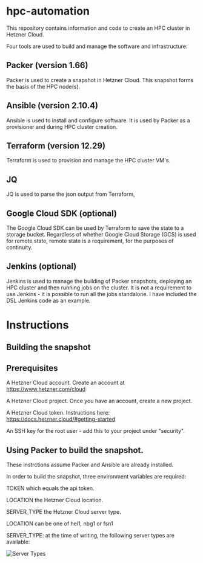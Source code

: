 # hpc-automation

This repository contains information and code to create an HPC cluster in Hetzner Cloud.

Four tools are used to build and manage the software and infrastructure:

## Packer (version 1.66)

Packer is used to create a snapshot in Hetzner Cloud. This snapshot forms the basis of the HPC node(s).

## Ansible (version 2.10.4)

Ansible is used to install and configure software. It is used by Packer as a provisioner and during HPC cluster
creation.

## Terraform (version 12.29)

Terraform is used to provision and manage the HPC cluster VM's.

## JQ

JQ is used to parse the json output from Terraform, 

## Google Cloud SDK (optional)

The Google Cloud SDK can be used by Terraform to save the state to a storage bucket. Regardless of whether
Google Cloud Storage (GCS) is used for remote state, remote state is a requirement, for the purposes of
continuity.

## Jenkins (optional)

Jenkins is used to manage the building of Packer snapshots, deploying an HPC cluster and then running jobs 
on the cluster. It is not a requirement to use Jenkins - it is possible to run all the jobs standalone. I have included
the DSL Jenkins code as an example.

# Instructions

## Building the snapshot

## Prerequisites

A Hetzner Cloud account. Create an account at https://www.hetzner.com/cloud

A Hetzner Cloud project. Once you have an account, create a new project.

A Hetzner Cloud token. Instructions here: https://docs.hetzner.cloud/#getting-started

An SSH key for the root user - add this to your project under "security".

## Using Packer to build the snapshot.

These instrctions assume Packer and Ansible are already installed.

In order to build the snapshot, three environment variables are required:

TOKEN which equals the api token.

LOCATION the Hetzner Cloud location.

SERVER_TYPE the Hetzner Cloud server type.

LOCATION can be one of hel1, nbg1 or fsn1

SERVER_TYPE: at the time of writing, the following server types are available:

![Server Types](../main/docs/server_types.png)

